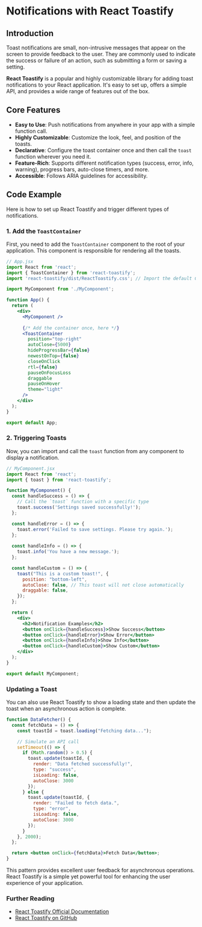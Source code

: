 # Notifications with React Toastify

## Introduction

Toast notifications are small, non-intrusive messages that appear on the screen to provide feedback to the user. They are commonly used to indicate the success or failure of an action, such as submitting a form or saving a setting.

**React Toastify** is a popular and highly customizable library for adding toast notifications to your React application. It's easy to set up, offers a simple API, and provides a wide range of features out of the box.

## Core Features

*   **Easy to Use**: Push notifications from anywhere in your app with a simple function call.
*   **Highly Customizable**: Customize the look, feel, and position of the toasts.
*   **Declarative**: Configure the toast container once and then call the `toast` function wherever you need it.
*   **Feature-Rich**: Supports different notification types (success, error, info, warning), progress bars, auto-close timers, and more.
*   **Accessible**: Follows ARIA guidelines for accessibility.

## Code Example

Here is how to set up React Toastify and trigger different types of notifications.

### 1. Add the `ToastContainer`
First, you need to add the `ToastContainer` component to the root of your application. This component is responsible for rendering all the toasts.

```jsx
// App.jsx
import React from 'react';
import { ToastContainer } from 'react-toastify';
import 'react-toastify/dist/ReactToastify.css'; // Import the default CSS

import MyComponent from './MyComponent';

function App() {
  return (
    <div>
      <MyComponent />
      
      {/* Add the container once, here */}
      <ToastContainer
        position="top-right"
        autoClose={5000}
        hideProgressBar={false}
        newestOnTop={false}
        closeOnClick
        rtl={false}
        pauseOnFocusLoss
        draggable
        pauseOnHover
        theme="light"
      />
    </div>
  );
}

export default App;
```

### 2. Triggering Toasts
Now, you can import and call the `toast` function from any component to display a notification.

```jsx
// MyComponent.jsx
import React from 'react';
import { toast } from 'react-toastify';

function MyComponent() {
  const handleSuccess = () => {
    // Call the `toast` function with a specific type
    toast.success('Settings saved successfully!');
  };

  const handleError = () => {
    toast.error('Failed to save settings. Please try again.');
  };
  
  const handleInfo = () => {
    toast.info('You have a new message.');
  };

  const handleCustom = () => {
    toast("This is a custom toast!", {
      position: "bottom-left",
      autoClose: false, // This toast will not close automatically
      draggable: false,
    });
  };

  return (
    <div>
      <h2>Notification Examples</h2>
      <button onClick={handleSuccess}>Show Success</button>
      <button onClick={handleError}>Show Error</button>
      <button onClick={handleInfo}>Show Info</button>
      <button onClick={handleCustom}>Show Custom</button>
    </div>
  );
}

export default MyComponent;
```

### Updating a Toast
You can also use React Toastify to show a loading state and then update the toast when an asynchronous action is complete.

```jsx
function DataFetcher() {
  const fetchData = () => {
    const toastId = toast.loading("Fetching data...");

    // Simulate an API call
    setTimeout(() => {
      if (Math.random() > 0.5) {
        toast.update(toastId, { 
          render: "Data fetched successfully!", 
          type: "success", 
          isLoading: false, 
          autoClose: 3000 
        });
      } else {
        toast.update(toastId, { 
          render: "Failed to fetch data.", 
          type: "error", 
          isLoading: false, 
          autoClose: 3000 
        });
      }
    }, 2000);
  };

  return <button onClick={fetchData}>Fetch Data</button>;
}
```
This pattern provides excellent user feedback for asynchronous operations. React Toastify is a simple yet powerful tool for enhancing the user experience of your application.

<div class="further-reading">
<h3>Further Reading</h3>
<ul>
  <li><a href="https://fkhadra.github.io/react-toastify/introduction" target="_blank" rel="noopener noreferrer">React Toastify Official Documentation</a></li>
  <li><a href="https://github.com/fkhadra/react-toastify" target="_blank" rel="noopener noreferrer">React Toastify on GitHub</a></li>
</ul>
</div>